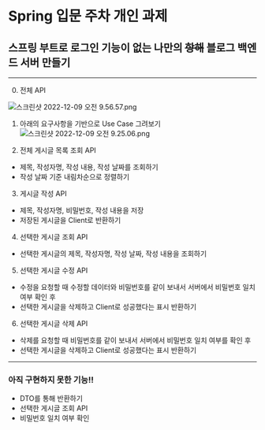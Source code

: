 # Spring 입문 주차 개인 과제
## 스프링 부트로 로그인 기능이 없는 나만의 ~~항해~~ 블로그 백엔드 서버 만들기

---

0. 전체 API

![스크린샷 2022-12-09 오전 9.56.57.png](..%2F..%2F..%2F..%2F..%2Fvar%2Ffolders%2Fx_%2Fg04flwwj03x_q_lw2t5lvf0m0000gn%2FT%2FTemporaryItems%2FNSIRD_screencaptureui_2DwWM6%2F%EC%8A%A4%ED%81%AC%EB%A6%B0%EC%83%B7%202022-12-09%20%EC%98%A4%EC%A0%84%209.56.57.png)

1. 아래의 요구사항을 기반으로 Use Case 그려보기
![스크린샷 2022-12-09 오전 9.25.06.png](..%2F..%2F..%2FLibrary%2FGroup%20Containers%2Fgroup.com.apple.notes%2FAccounts%2F1839FD08-DBA0-49E9-89D7-B0E039FC8633%2FMedia%2F4340B918-14D1-4A9E-8AB2-BB10149D3E12%2F%EC%8A%A4%ED%81%AC%EB%A6%B0%EC%83%B7%202022-12-09%20%EC%98%A4%EC%A0%84%209.25.06.png)


2. 전체 게시글 목록 조회 API
- 제목, 작성자명, 작성 내용, 작성 날짜를 조회하기
- 작성 날짜 기준 내림차순으로 정렬하기

3. 게시글 작성 API
- 제목, 작성자명, 비밀번호, 작성 내용을 저장
- 저장된 게시글을 Client로 반환하기

4. 선택한 게시글 조회 API
- 선택한 게시글의 제목, 작성자명, 작성 날짜, 작성 내용을 조회하기

5. 선택한 게시글 수정 API
- 수정을 요청할 때 수정할 데이터와 비밀번호를 같이 보내서 서버에서 비밀번호 일치 여부 확인 후
- 선택한 게시글을 삭제하고 Client로 성공했다는 표시 반환하기

6. 선택한 게시글 삭제 API
- 삭제를 요청할 때 비밀번호를 같이 보내서 서버에서 비밀번호 일치 여부를 확인 후
- 선택한 게시글을 삭제하고 Client로 성공했다는 표시 반환하기

---

### 아직 구현하지 못한 기능!!
- DTO를 통해 반환하기
- 선택한 게시글 조회 API
- 비밀번호 일치 여부 확인